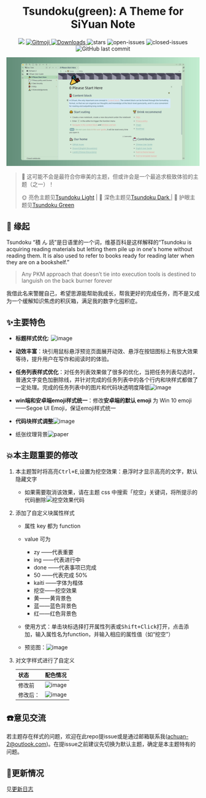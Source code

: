 <h1 align="center">Tsundoku(green): A Theme for SiYuan Note</h1>

<p align="center">          
           <a title="Hits" target="_blank" href="https://github.com/Achuan-2/siyuan-themes-tsundoku-green"><img src="https://hits.b3log.org/Achuan-2/siyuan-themes-tsundoku-green.svg" ></a>
           <a href="https://gitmoji.dev">
             <img src="https://img.shields.io/badge/gitmoji-%20😜%20😍-FFDD67.svg?style=flat-square" alt="Gitmoji">
           </a>
           <a href="https://github.com/Achuan-2/siyuan-themes-tsundoku-green/releases/latest/download/siyuan-themes-tsundoku-green.zip">
                      <img src="https://img.shields.io/github/downloads/Achuan-2/siyuan-themes-tsundoku-green/total?logo=github" alt="Downloads">
           </a>
           <a href="https://github.com/Achuan-2/siyuan-themes-tsundoku-green/releases">
                      <https://img.shields.io/github/release/Achuan-2/siyuan-themes-tsundoku-green.svg" alt="Release">
           </a>
           <img src="https://img.shields.io/github/stars/Achuan-2/siyuan-themes-tsundoku-green" alt="stars">
           <img src="https://img.shields.io/github/issues-raw/Achuan-2/siyuan-themes-tsundoku-green" alt="open-issues">
           <img src="https://img.shields.io/github/issues-closed-raw/Achuan-2/siyuan-themes-tsundoku-green" alt="closed-issues">
          <img src="https://img.shields.io/github/last-commit/Achuan-2/siyuan-themes-tsundoku-green" alt="GitHub last commit">
</p>

![preview](preview.png)

> 🎠 这可能不会是最符合你审美的主题，但或许会是一个最追求极致体验的主题（之一）！
> 
> 🌞 亮色主题见[Tsundoku Light](https://github.com/Achuan-2/siyuan-themes-tsundoku-light) | 🌛 深色主题见[Tsundoku Dark ](https://github.com/Achuan-2/siyuan-themes-tsundoku) | 🥗 护眼主题见[Tsundoku Green](https://github.com/Achuan-2/siyuan-themes-tsundoku-green)
> 


## 💌 **缘起**

Tsundoku “積 ん 読”是日语里的一个词，维基百科是这样解释的“Tsundoku is acquiring reading materials but letting them pile up in one's home without reading them. It is also used to refer to books ready for reading later when they are on a bookshelf.”

> Any PKM approach that doesn’t tie into execution tools is destined to languish on the back burner forever

我借此名来警醒自己，希望思源能帮助我成长，帮我更好的完成任务，而不是又成为一个缓解知识焦虑的积灰箱，满足我的数字化囤积症。


## ✨主要特色
                                                                                                                             
* **标题样式优化**: ![image](https://user-images.githubusercontent.com/60436214/132967103-70746259-e204-44fc-ae05-19fa24d14d5d.png)

* **动效丰富**：块引用鼠标悬浮预览页面展开动效、悬浮在按钮图标上有放大效果等待，提升用户在写作和阅读时的体验。
* **任务列表样式优化**：对任务列表效果做了很多的优化，当把任务列表勾选时，普通文字变色加删除线，并针对完成的任务列表中的各个行内和块样式都做了一定处理。完成的任务列表中的图片和代码块透明度降低![image](https://user-images.githubusercontent.com/60436214/132628239-dbf008ce-2e97-4d31-8d3e-2b72bede4e2a.png)
* **win端和安卓端emoji样式统一**：修改**安卓端的默认 emoji** 为 Win 10 emoji——Segoe UI Emoji，保证emoji样式统一
* **代码块样式调整**![image](https://user-images.githubusercontent.com/60436214/132628315-cd762fb5-6f35-4362-9b3e-eacfa71b168a.png)
* 纸张纹理背景![paper](https://user-images.githubusercontent.com/60436214/132967122-dfcc44ec-9e68-4657-83b6-3ff5831fa7ae.png)



## 💥本主题重要的修改

1. 本主题暂时将高亮<kbd>Ctrl+E</kbd>,设置为挖空效果：悬浮时才显示高亮的文字，默认隐藏文字

   * 如果需要取消该效果，请在主题 css 中搜索「挖空」关键词，将所提示的代码删除![挖空效果代码](https://b3logfile.com/siyuan/1610205759005/assets/image-20210811113010-dpmose7.png)
2. 添加了自定义块属性样式

   * 属性 key 都为 function
   * value 可为

     * zy ——代表重要
     * ing ——代表进行中
     * done ——代表事项已完成
     * 50 ——代表完成 50%
     * kaiti ——字体为楷体
     * 挖空——挖空效果
     * 黄——黄背景色
     * 蓝——蓝色背景色
     * 红——红色背景色
   * 使用方式：单击块标选择打开属性列表或<kbd>Shift+Click</kbd>打开，点击<kbd>添加</kbd>，输入属性名为function，并输入相应的属性值（如“挖空”）
   * 预览图：![image](https://user-images.githubusercontent.com/60436214/129722555-7efb578e-e910-4c6a-9658-312efb7d78a7.png)
3. 对文字样式进行了自定义

   | 状态     | 配色情况                                                                                        |
   | -------- | ----------------------------------------------------------------------------------------------- |
   | 修改前   | ![image](https://user-images.githubusercontent.com/60436214/132626989-f6d3efb5-2c99-4164-aea7-9a7286252db9.png) |
   | 修改后： | ![image](https://user-images.githubusercontent.com/60436214/129722513-7c48efbb-f107-423b-afdf-331a69512b2e.png)|

## **☎️意见交流**


若主题存在样式的问题，欢迎在此repo提issue或是通过邮箱联系我(achuan-2@outlook.com)。在提issue之前建议先切换为默认主题，确定是本主题特有的问题。


## **🚀更新情况**

见[更新日志](CHANGE_LOGS.md)
